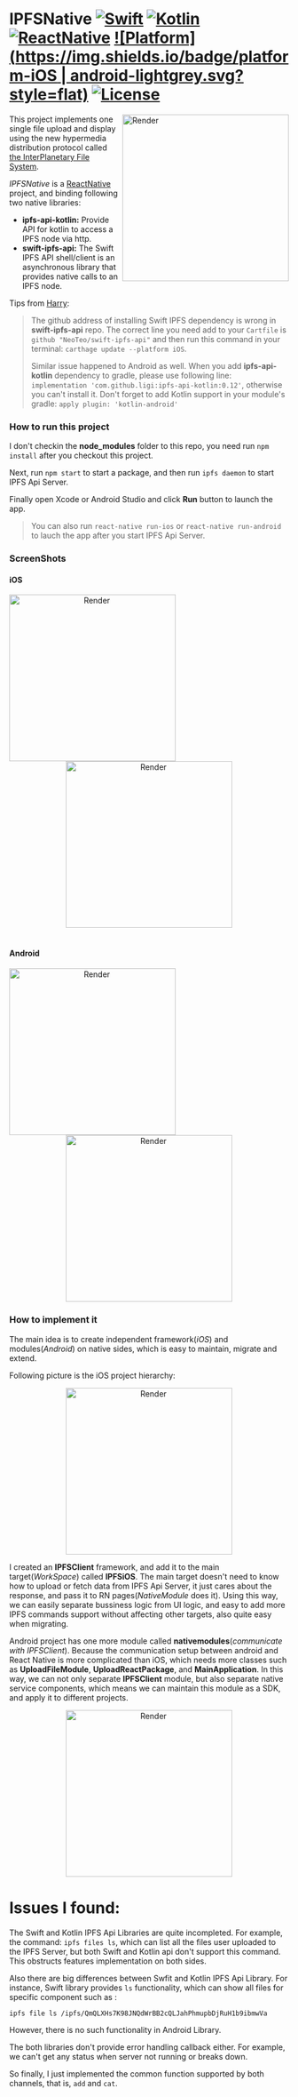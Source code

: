 # IPFSNative [![Swift](https://img.shields.io/badge/swift-4.1-orange.svg?style=flat)](#) [![Kotlin](https://img.shields.io/badge/kotlin-1.2.41-green.svg?style=flat)](#) [![ReactNative](https://img.shields.io/badge/ReactNative-0.57.0-blue.svg?style=flat)](#) [![Platform](https://img.shields.io/badge/platform-iOS | android-lightgrey.svg?style=flat)](#) [![License](https://img.shields.io/badge/license-MIT-blue.svg?style=flat)](https://opensource.org/licenses/MIT)

<img src="Resources/logo.png" width=300 alt="Render" align=right />

This project implements one single file upload and display using the new hypermedia distribution protocol called [the InterPlanetary File System](https://github.com/ipfs/ipfs).

*IPFSNative* is a [ReactNative](https://github.com/facebook/react-native) project, and binding following two native libraries:  

* **ipfs-api-kotlin:** Provide API for kotlin to access a IPFS node via http.
* **swift-ipfs-api:** The Swift IPFS API shell/client is an asynchronous library that provides native calls to an IPFS node.

Tips from [Harry](https://harryyan.iceloof.com/):

>  The github address of installing Swift IPFS dependency is wrong in **swift-ipfs-api** repo. The correct line you need add to your `Cartfile` is `github "NeoTeo/swift-ipfs-api"` and then run this command in your terminal: `carthage update --platform iOS`.
> 
>
>  Similar issue happened to Android as well. When you add **ipfs-api-kotlin** dependency to gradle, please use following line: `implementation 'com.github.ligi:ipfs-api-kotlin:0.12'`, otherwise you can't install it. Don't forget to add Kotlin support in your module's gradle: `apply plugin: 'kotlin-android'`

### How to run this project

I don't checkin the **node_modules** folder to this repo, you need run `npm install` after you checkout this project.

Next, run `npm start` to start a package, and then run `ipfs daemon` to start IPFS Api Server.

Finally open Xcode or Android Studio and click **Run** button to launch the app.

>  You can also run `react-native run-ios` or `react-native run-android` to lauch the app after you start IPFS Api Server.


### ScreenShots

#### iOS

<div style="text-align:center" markdown="1">
	<img src="Resources/IPFSiOS_before.png" width=300 alt="Render" align=left />
	<img src="Resources/IPFSiOS_after.png" width=300 alt="Render" align=center />
</div>

<br />

#### Android
<div style="text-align:center" markdown="1">
	<img src="Resources/IPFSAndroid_before.png" width=300 alt="Render" align=left />
	<img src="Resources/IPFSAndroid_after.png" width=300 alt="Render" align=center />
</div>

### How to implement it

The main idea is to create independent framework(*iOS*) and modules(*Android*) on native sides, which is easy to maintain, migrate and extend.

Following picture is the iOS project hierarchy:
<p align="center">
	<img src="Resources/project_iOS.png" width=300 alt="Render" align=center />
</p>

I created an **IPFSClient** framework, and add it to the main target(*WorkSpace*) called **IPFSiOS**. The main target doesn't need to know how to upload or fetch data from IPFS Api Server, it just cares about the response, and pass it to RN pages(*NativeModule* does it). Using this way, we can easily separate bussiness logic from UI logic, and easy to add more IPFS commands support without affecting other targets, also quite easy when migrating.

Android project has one more module called **nativemodules**(*communicate with IPFSClient*). Because the communication setup between android and React Native is more complicated than iOS, which needs more classes such as **UploadFileModule**, **UploadReactPackage**, and **MainApplication**. In this way, we can not only separate **IPFSClient** module, but also separate native service components, which means we can maintain this module as a SDK, and apply it to different projects.

<p align="center">
	<img src="Resources/project_android.png" width=300 alt="Render" align=center />
</p>


# Issues I found:
The Swift and Kotlin IPFS Api Libraries are quite incompleted. For example, the command: `ipfs files ls`, which can list all the files user uploaded to the IPFS Server, but both Swift and Kotlin api don't support this command. This obstructs features implementation on both sides.

Also there are big differences between Swfit and Kotlin IPFS Api Library. For instance, Swift library provides `ls` functionality, which can show all files for specific component such as :

`ipfs file ls /ipfs/QmQLXHs7K98JNQdWrBB2cQLJahPhmupbDjRuH1b9ibmwVa`

However, there is no such functionality in Android Library. 

The both libraries don't provide error handling callback either. For example, we can't get any status when server not running or breaks down.

So finally, I just implemented the common function supported by both channels, that is, `add` and `cat`.